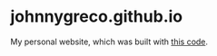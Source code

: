# johnnygreco.github.io

My personal website, which was built with [this code](https://github.com/johnnygreco/mywebsite).
